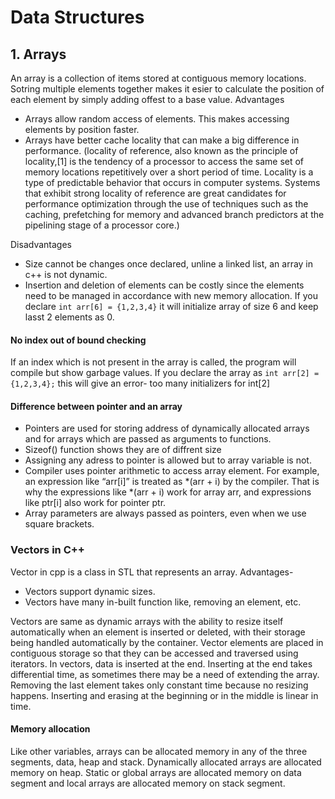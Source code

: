 # Data Structures 
## 1. Arrays
An array is a collection of items stored at contiguous memory locations.
Sotring multiple elements together makes it esier to calculate the position of each element by simply adding offest to a base value.
Advantages
- Arrays allow random access of elements. This makes accessing elements by position faster.
- Arrays have better cache locality that can make a big difference in performance.
(locality of reference, also known as the principle of locality,[1] is the tendency of a processor to access the same set of memory locations repetitively over a short period of time.
Locality is a type of predictable behavior that occurs in computer systems. Systems that exhibit strong locality of reference are great candidates for performance optimization through the use of techniques such as the caching, prefetching for memory and advanced branch predictors at the pipelining stage of a processor core.)

Disadvantages
- Size cannot be changes once declared, unline a linked list, an array in c++ is not dynamic.
- Insertion and deletion of elements can be costly since the elements need to be managed in accordance with new memory allocation.
If you declare `int arr[6] = {1,2,3,4}` it will initialize array of size 6 and keep lasst 2 elements as 0.

#### No index out of bound checking 
If an index which is not present in the array is called, the program will compile but show garbage values.
If you declare the array as `int arr[2] = {1,2,3,4};` this will give an error- too many initializers for int[2]

#### Difference between pointer and an array
- Pointers are used for storing address of dynamically allocated arrays and for arrays which are passed as arguments to functions. 
- Sizeof() function shows they are of diffrent size
- Assigning any adress to pointer is allowed but to array variable is not.
- Compiler uses pointer arithmetic to access array element. For example, an expression like “arr[i]” is treated as *(arr + i) by the compiler. That is why the expressions like *(arr + i) work for array arr, and expressions like ptr[i] also work for pointer ptr.
- Array parameters are always passed as pointers, even when we use square brackets.

### Vectors in C++
Vector in cpp is a class in STL that represents an array. 
Advantages-
- Vectors support dynamic sizes.
- Vectors have many in-built function like, removing an element, etc.

Vectors are same as dynamic arrays with the ability to resize itself automatically when an element is inserted or deleted, with their storage being handled automatically by the container. Vector elements are placed in contiguous storage so that they can be accessed and traversed using iterators. In vectors, data is inserted at the end. Inserting at the end takes differential time, as sometimes there may be a need of extending the array. Removing the last element takes only constant time because no resizing happens. Inserting and erasing at the beginning or in the middle is linear in time.

#### Memory allocation
Like other variables, arrays can be allocated memory in any of the three segments, data, heap and stack.
Dynamically allocated arrays are allocated memory on heap.
Static or global arrays are allocated memory on data segment and local arrays are allocated memory on stack segment.
